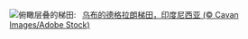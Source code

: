 ![](https://www.bing.com/th?id=OHR.TegallalangTerrace_ZH-CN8126456968_UHD.jpg&w=1000)俯瞰层叠的梯田:&nbsp;&ensp;[乌布的德格拉朗梯田，印度尼西亚 (© Cavan Images/Adobe Stock)](https://www.bing.com/th?id=OHR.TegallalangTerrace_ZH-CN8126456968_UHD.jpg)
<br><br/>
